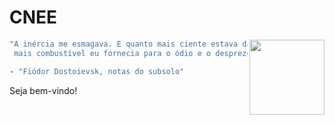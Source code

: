 # CNEE

<img src="https://encrypted-tbn0.gstatic.com/images?q=tbn:ANd9GcRuWZhJysDNkAg_B5aYz3974I4t5vwzAxHhNQ&s" width="120" align="right"> </a>

```bash
"A inércia me esmagava. E quanto mais ciente estava da minha própria inércia,
 mais combustível eu fornecia para o ódio e o desprezo de mim mesmo."

- "Fiódor Dostoievsk, notas do subsolo"
```

Seja bem-vindo!
